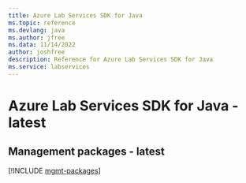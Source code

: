 ```yaml
---
title: Azure Lab Services SDK for Java
ms.topic: reference
ms.devlang: java
ms.author: jfree
ms.data: 11/14/2022
author: joshfree
description: Reference for Azure Lab Services SDK for Java
ms.service: labservices
---
```

# Azure Lab Services SDK for Java - latest

## Management packages - latest
[!INCLUDE [mgmt-packages](lab-services-mgmt-index.md)]